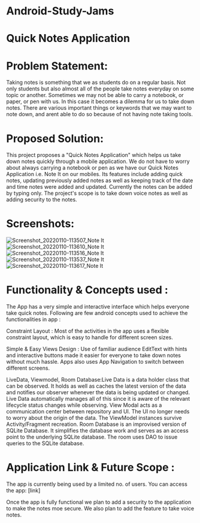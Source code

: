 # Android-Study-Jams

# Quick Notes Application

# Problem Statement:

Taking notes is something that we as students do on a regular basis. 
Not only students but also almost all of the people take notes everyday on some topic or another.
Sometimes we may not be able to carry a notebook, or paper, or pen with us.
In this case it becomes a dilemma for us to take down notes. There are various important things or keywords that we may want to note down,
and arent able to do so because of not having note taking tools.

# Proposed Solution:

This project proposes a "Quick Notes Application" which helps us take down notes quickly through a mobile application.
We do not have to worry about always carrying a notebook or pen as we have our Quick Notes Application i.e. Note It on our mobiles.
Its features include adding quick notes, updating previously added notes as well as keeping track of the date and time notes were added and updated.
Currently the notes can be added by typing only. The project's scope is to take down voice notes as well as adding security to the notes.

# Screenshots:
![Screenshot_20220110-113507_Note It](https://user-images.githubusercontent.com/89247835/148724543-6dde9427-94af-457d-90e1-6909d1e54aa7.jpg)
![Screenshot_20220110-113610_Note It](https://user-images.githubusercontent.com/89247835/148724707-2f97c2e5-834b-4392-b38c-5b06861af664.jpg)
![Screenshot_20220110-113516_Note It](https://user-images.githubusercontent.com/89247835/148724709-8d2cc6d3-50ad-4203-a2ce-12fd2450060e.jpg)
![Screenshot_20220110-113537_Note It](https://user-images.githubusercontent.com/89247835/148724715-a7ea0d80-6dbc-4475-bee8-f129fd4641a7.jpg)
![Screenshot_20220110-113617_Note It](https://user-images.githubusercontent.com/89247835/148724722-937f8bb7-793e-45b6-9cda-41423e2c3f4f.jpg)



# Functionality & Concepts used :

The App has a very simple and interactive interface which helps everyone take quick notes. 
Following are few android concepts used to achieve the functionalities in app :

Constraint Layout : Most of the activities in the app uses a flexible constraint layout, which is easy to handle for different screen sizes.

Simple & Easy Views Design : Use of familiar audience EditText with hints and interactive buttons made it easier for everyone to take down notes without much hassle. Apps also uses App Navigation to switch between different screens.

LiveData, Viewmodel, Room Database:Live Data is a data holder class that can be observed. It holds as well as caches the latest version of the data and notifies our observer whenever the data is being updated or changed. Live Data automatically manages all of this since it is aware of the relevant lifecycle status changes while observing.
View Modal acts as a communication center between repository and UI. The UI no longer needs to worry about the origin of the data. The ViewModel instances survive Activity/Fragment recreation.
Room Database is an improvised version of SQLite Database. It simplifies the database work and serves as an access point to the underlying SQLite database. The room uses DAO to issue queries to the SQLite database.

# Application Link & Future Scope :

The app is currently being used by a limited no. of users. You can access the app: [link]

Once the app is fully functional we plan to add a security to the application to make the notes moe secure.
We also plan to add the feature to take voice notes.
